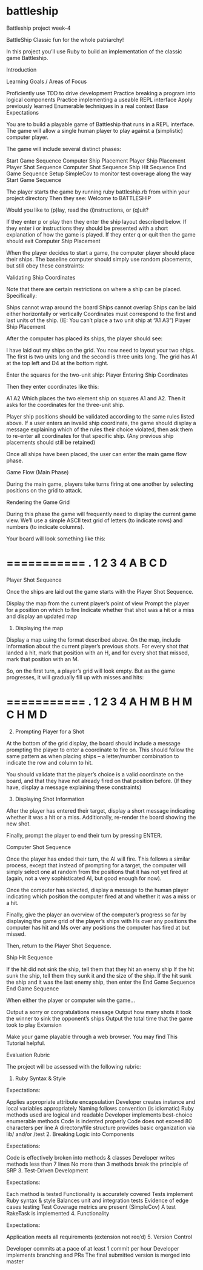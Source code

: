 # battleship
Battleship project week-4


BattleShip
Classic fun for the whole patriarchy!

In this project you’ll use Ruby to build an implementation of the classic game Battleship.

Introduction

Learning Goals / Areas of Focus

Proficiently use TDD to drive development
Practice breaking a program into logical components
Practice implementing a useable REPL interface
Apply previously learned Enumerable techniques in a real context
Base Expectations

You are to build a playable game of Battleship that runs in a REPL interface. The game will allow a single human player to play against a (simplistic) computer player.

The game will include several distinct phases:

Start Game Sequence
Computer Ship Placement
Player Ship Placement
Player Shot Sequence
Computer Shot Sequence
Ship Hit Sequence
End Game Sequence
Setup SimpleCov to monitor test coverage along the way
Start Game Sequence

The player starts the game by running ruby battleship.rb from within your project directory
Then they see:
Welcome to BATTLESHIP

Would you like to (p)lay, read the (i)nstructions, or (q)uit?
>
If they enter p or play then they enter the ship layout described below.
If they enter i or instructions they should be presented with a short explanation of how the game is played.
If they enter q or quit then the game should exit
Computer Ship Placement

When the player decides to start a game, the computer player should place their ships. The baseline computer should simply use random placements, but still obey these constraints:

Validating Ship Coordinates

Note that there are certain restrictions on where a ship can be placed. Specifically:

Ships cannot wrap around the board
Ships cannot overlap
Ships can be laid either horizontally or vertically
Coordinates must correspond to the first and last units of the ship. (IE: You can’t place a two unit ship at “A1 A3”)
Player Ship Placement

After the computer has placed its ships, the player should see:

I have laid out my ships on the grid.
You now need to layout your two ships.
The first is two units long and the
second is three units long.
The grid has A1 at the top left and D4 at the bottom right.

Enter the squares for the two-unit ship:
Player Entering Ship Coordinates

Then they enter coordinates like this:

A1 A2
Which places the two element ship on squares A1 and A2. Then it asks for the coordinates for the three-unit ship.

Player ship positions should be validated according to the same rules listed above. If a user enters an invalid ship coordinate, the game should display a message explaining which of the rules their choice violated, then ask them to re-enter all coordinates for that specific ship. (Any previous ship placements should still be retained)

Once all ships have been placed, the user can enter the main game flow phase.

Game Flow (Main Phase)

During the main game, players take turns firing at one another by selecting positions on the grid to attack.

Rendering the Game Grid

During this phase the game will frequently need to display the current game view. We’ll use a simple ASCII text grid of letters (to indicate rows) and numbers (to indicate columns).

Your board will look something like this:

===========
. 1 2 3 4
A
B
C
D
===========
Player Shot Sequence

Once the ships are laid out the game starts with the Player Shot Sequence.

Display the map from the current player’s point of view
Prompt the player for a position on which to fire
Indicate whether that shot was a hit or a miss and display an updated map
1. Displaying the map

Display a map using the format described above. On the map, include information about the current player’s previous shots. For every shot that landed a hit, mark that position with an H, and for every shot that missed, mark that position with an M.

So, on the first turn, a player’s grid will look empty. But as the game progresses, it will gradually fill up with misses and hits:

===========
. 1 2 3 4
A H M
B H   M
C   H M
D
===========
2. Prompting Player for a Shot

At the bottom of the grid display, the board should include a message prompting the player to enter a coordinate to fire on. This should follow the same pattern as when placing ships – a letter/number combination to indicate the row and column to hit.

You should validate that the player’s choice is a valid coordinate on the board, and that they have not already fired on that position before. (If they have, display a message explaining these constraints)

3. Displaying Shot Information

After the player has entered their target, display a short message indicating whether it was a hit or a miss. Additionally, re-render the board showing the new shot.

Finally, prompt the player to end their turn by pressing ENTER.

Computer Shot Sequence

Once the player has ended their turn, the AI will fire. This follows a similar process, except that instead of prompting for a target, the computer will simply select one at random from the positions that it has not yet fired at (again, not a very sophisticated AI, but good enough for now).

Once the computer has selected, display a message to the human player indicating which position the computer fired at and whether it was a miss or a hit.

Finally, give the player an overview of the computer’s progress so far by displaying the game grid of the player’s ships with Hs over any positions the computer has hit and Ms over any positions the computer has fired at but missed.

Then, return to the Player Shot Sequence.

Ship Hit Sequence

If the hit did not sink the ship, tell them that they hit an enemy ship
If the hit sunk the ship, tell them they sunk it and the size of the ship.
If the hit sunk the ship and it was the last enemy ship, then enter the End Game Sequence
End Game Sequence

When either the player or computer win the game…

Output a sorry or congratulations message
Output how many shots it took the winner to sink the opponent’s ships
Output the total time that the game took to play
Extension

Make your game playable through a web browser. You may find This Tutorial helpful.

Evaluation Rubric

The project will be assessed with the following rubric:

1. Ruby Syntax & Style

Expectations:

Applies appropriate attribute encapsulation
Developer creates instance and local variables appropriately
Naming follows convention (is idiomatic)
Ruby methods used are logical and readable
Developer implements best-choice enumerable methods
Code is indented properly
Code does not exceed 80 characters per line
A directory/file structure provides basic organization via lib/ and/or /test
2. Breaking Logic into Components

Expectations:

Code is effectively broken into methods & classes
Developer writes methods less than 7 lines
No more than 3 methods break the principle of SRP
3. Test-Driven Development

Expectations:

Each method is tested
Functionality is accurately covered
Tests implement Ruby syntax & style
Balances unit and integration tests
Evidence of edge cases testing
Test Coverage metrics are present (SimpleCov)
A test RakeTask is implemented
4. Functionality

Expectations:

Application meets all requirements (extension not req’d)
5. Version Control

Developer commits at a pace of at least 1 commit per hour
Developer implements branching and PRs
The final submitted version is merged into master
